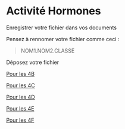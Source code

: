 # Activité Hormones


Enregistrer votre fichier dans vos documents

Pensez à rennomer votre fichier comme ceci : 

>NOM1.NOM2.CLASSE

Déposez votre fichier

[Pour les 4B]()

[Pour les 4C]()

[Pour les 4D]()

[Pour les 4E]()

[Pour les 4F]()

 